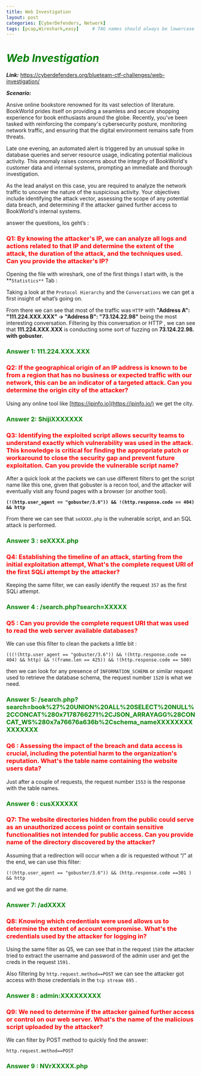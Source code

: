 ```yaml
---
title: Web Investigation
layout: post
categories: [CyberDefenders, Network]
tags: [pcap,Wireshark,easy]     # TAG names should always be lowercase
---
```


<h1><span style="color:Green"> <em>Web Investigation </em> </span></h1>

***Link:*** <a>https://cyberdefenders.org/blueteam-ctf-challenges/web-investigation/</a>

***Scenario:***

Ansive online bookstore renowned for its vast selection of literature. BookWorld prides itself on providing a seamless and secure shopping experience for book enthusiasts around the globe. Recently, you've been tasked with reinforcing the company's cybersecurity posture, monitoring network traffic, and ensuring that the digital environment remains safe from threats.

Late one evening, an automated alert is triggered by an unusual spike in database queries and server resource usage, indicating potential malicious activity. This anomaly raises concerns about the integrity of BookWorld's customer data and internal systems, prompting an immediate and thorough investigation.

As the lead analyst on this case, you are required to analyze the network traffic to uncover the nature of the suspicious activity. Your objectives include identifying the attack vector, assessing the scope of any potential data breach, and determining if the attacker gained further access to BookWorld's internal systems.

answer the questions, los geht’s :

<h3><span style="color:Red">Q1: By knowing the attacker's IP, we can analyze all logs and actions related to that IP and determine the extent of the attack, the duration of the attack, and the techniques used. Can you provide the attacker's IP?</span></h3>

Opening the file with wireshark, one of the first things I start with, is the **`Statistics**` Tab :

Taking a look at the `Protocol Hierarchy` and the `Conversations` we can get a first insight of what’s going on.

From there we can see that most of the traffic was `HTTP` with **"Address A": "111.224.XXX.XXX" → "Address B": "73.124.22.98"** being the most interesting conversation. Filtering by this conversation or HTTP , we can see that **111.224.XXX.XXX** is conducting some sort of fuzzing on **73.124.22.98. with gobuster.**

<h3><span style="color:Green">Answer 1: 111.224.XXX.XXX</span></h3>

<h3><span style="color:Red">Q2: If the geographical origin of an IP address is known to be from a region that has no business or expected traffic with our network, this can be an indicator of a targeted attack. Can you determine the origin city of the attacker?</span></h3>

Using any online tool like [https://ipinfo.io](https://ipinfo.io/) we get the city.

<h3><span style="color:Green">Answer 2: ShijiXXXXXXX</span></h3>

<h3><span style="color:Red">Q3: Identifying the exploited script allows security teams to understand exactly which vulnerability was used in the attack. This knowledge is critical for finding the appropriate patch or workaround to close the security gap and prevent future exploitation. Can you provide the vulnerable script name?</span></h3>

After a quick look at the packets we can use different filters to get the script name like this one, given that gobuster is a recon tool, and the attacker will eventually visit any found pages with a  browser (or another tool).

**`(!(http.user_agent == "gobuster/3.6")) && !(http.response.code == 404) && http`**

From there we can see that `seXXXX.php` is the vulnerable script, and an SQL attack is performed.

<h3><span style="color:Green">Answer 3 : seXXXX.php</span></h3>

<h3><span style="color:Red">Q4: Establishing the timeline of an attack, starting from the initial exploitation attempt, What's the complete request URI of the first SQLi attempt by the attacker?</span></h3>

Keeping the same filter, we can easily identify the request `357`  as the first SQLi attempt.

<h3><span style="color:Green">Answer 4 : /search.php?search=XXXXX</span></h3>

<h3><span style="color:Red">Q5 : Can you provide the complete request URI that was used to read the web server available databases?</span></h3>

We can use this filter to clean the packets a little bit :

`(((!(http.user_agent == "gobuster/3.6")) && !(http.response.code == 404) && http) && !(frame.len == 425)) && !(http.response.code == 500)`

then we can look for any presence of `INFORMATION_SCHEMA` or similar request used to retrieve the database schema, the request number `1520` is what we need.

<h3><span style="color:Green">Answer 5: /search.php?search=book%27%20UNION%20ALL%20SELECT%20NULL%2CCONCAT%280x7178766271%2CJSON_ARRAYAGG%28CONCAT_WS%280x7a76676a636b%2Cschema_nameXXXXXXXXXXXXXXX</span></h3>

<h3><span style="color:Red">Q6 : Assessing the impact of the breach and data access is crucial, including the potential harm to the organization's reputation. What's the table name containing the website users data?</span></h3>

Just after a couple of requests, the request number `1553` is the response with the table names.

<h3><span style="color:Green">Answer 6 : cusXXXXXX</span></h3>

<h3><span style="color:Red">Q7:  The website directories hidden from the public could serve as an unauthorized access point or contain sensitive functionalities not intended for public access. Can you provide name of the directory discovered by the attacker?</span></h3>

Assuming that a redirection will occur when a dir is requested without “/” at the end, we can use this filter:

`(!(http.user_agent == "gobuster/3.6")) && (http.response.code ==301 ) && http`

and we got the dir name.

<h3><span style="color:Green">Answer 7: /adXXXX</span></h3>

<h3><span style="color:Red">Q8: Knowing which credentials were used allows us to determine the extent of account compromise. What's the credentials used by the attacker for logging in?</span></h3>

Using the same filter as Q5, we can see that in the request `1589` the attacker tried to extract the username and password of the admin user and get the creds in the request `1591.`

Also filtering by `http.request.method==POST` we can see the attacker got access with those credentials in the `tcp stream 695` .

<h3><span style="color:Green">Answer 8 : admin:XXXXXXXXX</span></h3>

<h3><span style="color:Red">Q9: We need to determine if the attacker gained further access or control on our web server. What's the name of the malicious script uploaded by the attacker?</span></h3>

We can filter by POST method to quickly find the answer:

`http.request.method==POST`

<h3><span style="color:Green">Answer 9 : NVrXXXXX.php</span></h3>
